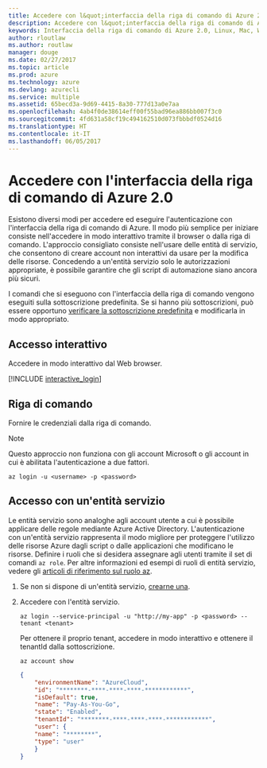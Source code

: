 ```yaml
---
title: Accedere con l&quot;interfaccia della riga di comando di Azure 2.0
description: Accedere con l&quot;interfaccia della riga di comando di Azure 2.0 su Linux, Mac o Windows.
keywords: Interfaccia della riga di comando di Azure 2.0, Linux, Mac, Windows, OS X, Ubuntu, Debian, CentOS, RHEL, SUSE, CoreOS, Docker, Windows, Python, PIP
author: rloutlaw
ms.author: routlaw
manager: douge
ms.date: 02/27/2017
ms.topic: article
ms.prod: azure
ms.technology: azure
ms.devlang: azurecli
ms.service: multiple
ms.assetid: 65becd3a-9d69-4415-8a30-777d13a0e7aa
ms.openlocfilehash: 4ab4f0de38614eff00f55bad96ea886bb007f3c0
ms.sourcegitcommit: 4fd631a58cf19c494162510d073fbbbdf0524d16
ms.translationtype: HT
ms.contentlocale: it-IT
ms.lasthandoff: 06/05/2017
---
```

# <a name="log-in-with-azure-cli-20"></a>Accedere con l'interfaccia della riga di comando di Azure 2.0

Esistono diversi modi per accedere ed eseguire l'autenticazione con l'interfaccia della riga di comando di Azure. Il modo più semplice per iniziare consiste nell'accedere in modo interattivo tramite il browser o dalla riga di comando. L'approccio consigliato consiste nell'usare delle entità di servizio, che consentono di creare account non interattivi da usare per la modifica delle risorse. Concedendo a un'entità servizio solo le autorizzazioni appropriate, è possibile garantire che gli script di automazione siano ancora più sicuri.

I comandi che si eseguono con l'interfaccia della riga di comando vengono eseguiti sulla sottoscrizione predefinita.  Se si hanno più sottoscrizioni, può essere opportuno [verificare la sottoscrizione predefinita](manage-azure-subscriptions-azure-cli.md) e modificarla in modo appropriato.

## <a name="interactive-log-in"></a>Accesso interattivo

Accedere in modo interattivo dal Web browser.

[!INCLUDE [interactive_login](includes/interactive-login.md)]

## <a name="command-line"></a>Riga di comando

Fornire le credenziali dalla riga di comando.

> [!Note]
> Questo approccio non funziona con gli account Microsoft o gli account in cui è abilitata l'autenticazione a due fattori.

```azurecli-interactive
az login -u <username> -p <password>
```

## <a name="logging-in-with-a-service-principal"></a>Accesso con un'entità servizio

Le entità servizio sono analoghe agli account utente a cui è possibile applicare delle regole mediante Azure Active Directory.
L'autenticazione con un'entità servizio rappresenta il modo migliore per proteggere l'utilizzo delle risorse Azure dagli script o dalle applicazioni che modificano le risorse.
Definire i ruoli che si desidera assegnare agli utenti tramite il set di comandi `az role`.
Per altre informazioni ed esempi di ruoli di entità servizio, vedere gli [articoli di riferimento sul ruolo az](https://docs.microsoft.com/cli/azure/role.md).

1. Se non si dispone di un'entità servizio, [crearne una](create-an-azure-service-principal-azure-cli.md).

1. Accedere con l'entità servizio.

   ```azurecli-interactive
   az login --service-principal -u "http://my-app" -p <password> --tenant <tenant>
   ```

   Per ottenere il proprio tenant, accedere in modo interattivo e ottenere il tenantId dalla sottoscrizione.

   ```azurecli
   az account show
   ```

   ```json
   {
       "environmentName": "AzureCloud",
       "id": "********-****-****-****-************",
       "isDefault": true,
       "name": "Pay-As-You-Go",
       "state": "Enabled",
       "tenantId": "********-****-****-****-************",
       "user": {
       "name": "********",
       "type": "user"
       }
   }
   ```